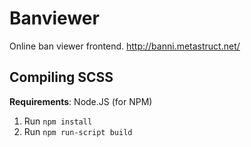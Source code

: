# Banviewer
Online ban viewer frontend. http://banni.metastruct.net/

## Compiling SCSS
**Requirements**: Node.JS (for NPM)

1. Run `npm install`
2. Run `npm run-script build`